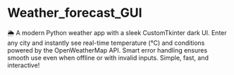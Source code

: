 # Weather_forecast_GUI
🌦️ A modern Python weather app with a sleek CustomTkinter dark UI. Enter any city and instantly see real-time temperature (°C) and conditions powered by the OpenWeatherMap API. Smart error handling ensures smooth use even when offline or with invalid inputs. Simple, fast, and interactive!
